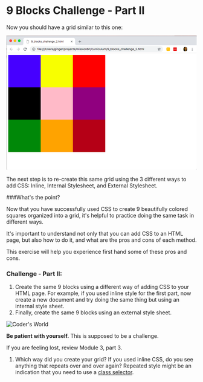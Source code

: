 # 9 Blocks Challenge - Part II

Now you should have a grid similar to this one:

![grid](grid.png)

The next step is to re-create this same grid using the 3 different ways to add CSS: Inline, Internal Stylesheet, and External Stylesheet.



###What's the point?

Now that you have successfully used CSS to create 9 beautifully colored squares organized into a grid, it's helpful to practice doing the same task in different ways.

It's important to understand not only that you can add  CSS to an HTML page, but also how to do it, and what are the pros and cons of each method.

This exercise will help you experience first hand some of these pros and cons.



### Challenge - Part II:

1. Create the same 9 blocks using a different way of adding CSS to your HTML page. For example, if you used inline style for the first part, now create a new document and try doing the same thing but using an internal style sheet.
2. Finally, create the same 9 blocks using an external style sheet.

![Coder's World](https://i.pinimg.com/474x/3b/74/93/3b749333723d1e379fc3731d16949e8b--meme-html-css.jpg)



__Be patient with yourself.__ This is supposed to be a challenge.

If you are feeling lost, review Module 3, part 3.

1. Which way did you create your grid? If you used inline CSS, do you see anything that repeats over and over again? Repeated style might be an indication that you need to use a [class selector](https://www.w3schools.com/css/css_syntax.asp).




